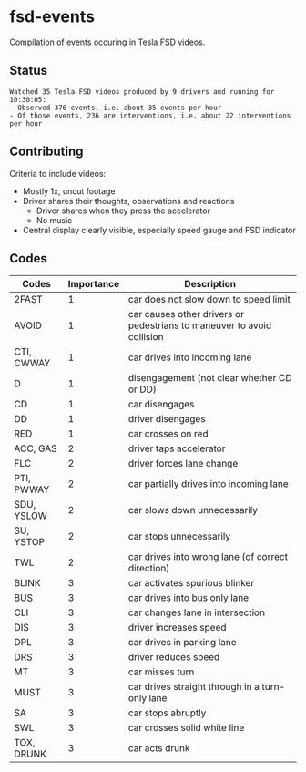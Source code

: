 # fsd-events

Compilation of events occuring in Tesla FSD videos.

## Status

```
Watched 35 Tesla FSD videos produced by 9 drivers and running for 10:30:05:
- Observed 376 events, i.e. about 35 events per hour
- Of those events, 236 are interventions, i.e. about 22 interventions per hour
```

## Contributing

Criteria to include videos:
- Mostly 1x, uncut footage
- Driver shares their thoughts, observations and reactions
    - Driver shares when they press the accelerator
    - No music
- Central display clearly visible, especially speed gauge and FSD indicator

## Codes

Codes | Importance | Description
--- | --- | ---
2FAST | 1 | car does not slow down to speed limit
AVOID | 1 | car causes other drivers or pedestrians to maneuver to avoid collision
CTI, CWWAY | 1 | car drives into incoming lane
D | 1 | disengagement (not clear whether CD or DD)
CD | 1 | car disengages
DD | 1 | driver disengages
RED | 1 | car crosses on red
ACC, GAS | 2 | driver taps accelerator
FLC | 2 | driver forces lane change
PTI, PWWAY | 2 | car partially drives into incoming lane
SDU, YSLOW | 2 | car slows down unnecessarily
SU, YSTOP | 2 | car stops unnecessarily
TWL | 2 | car drives into wrong lane (of correct direction)
BLINK | 3 | car activates spurious blinker
BUS | 3 | car drives into bus only lane
CLI | 3 | car changes lane in intersection
DIS | 3 | driver increases speed
DPL | 3 | car drives in parking lane
DRS | 3 | driver reduces speed
MT | 3 | car misses turn
MUST | 3 | car drives straight through in a turn-only lane
SA | 3 | car stops abruptly
SWL | 3 | car crosses solid white line
TOX, DRUNK | 3 | car acts drunk
